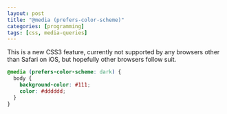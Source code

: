 ```yaml
---
layout: post
title: "@media (prefers-color-scheme)"
categories: [programming]
tags: [css, media-queries]
---
```


This is a new CSS3 feature, currently not supported by any browsers other than Safari on iOS, but hopefully other browsers follow suit.

```css
@media (prefers-color-scheme: dark) {
  body {
    background-color: #111;
    color: #dddddd;
  }
}
```